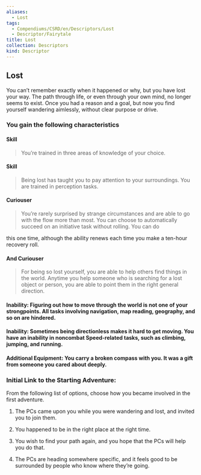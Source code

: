 ```yaml
---
aliases:
  - Lost
tags:
  - Compendiums/CSRD/en/Descriptors/Lost
  - Descriptor/Fairytale
title: Lost
collection: Descriptors
kind: Descriptor
---
```

## Lost    
You can’t remember exactly when it happened or why, but you have lost your way. The path through life, or even through your own mind, no longer seems to exist. Once you had a reason and a goal, but now you find yourself wandering aimlessly, without clear purpose or drive.  
### You gain the following characteristics  
#### Skill  
>You’re trained in three areas of knowledge of your choice.  
#### Skill  
>Being lost has taught you to pay attention to your surroundings. You are trained in perception tasks.  
#### Curiouser  
>You’re rarely surprised by strange circumstances and are able to go with the flow more than most. You can choose to automatically succeed on an initiative task without rolling. You can do  
this one time, although the ability renews each time you make a ten-hour recovery roll.  
#### And Curiouser  
>For being so lost yourself, you are able to help others find things in the world. Anytime you help someone who is searching for a lost object or person, you are able to point them in the right general direction.  
#### Inability: Figuring out how to move through the world is not one of your strongpoints. All tasks involving navigation, map reading, geography, and so on are hindered.  
#### Inability: Sometimes being directionless makes it hard to get moving. You have an inability in noncombat Speed-related tasks, such as climbing, jumping, and running.  
#### Additional Equipment: You carry a broken compass with you. It was a gift from someone you cared about deeply.  
### Initial Link to the Starting Adventure:  
From the following list of options, choose how you became involved in the first adventure.  
1. The PCs came upon you while you were wandering and lost, and invited you to join them.  
2. You happened to be in the right place at the right time.  
3. You wish to find your path again, and you hope that the PCs will help you do that.  
4. The PCs are heading somewhere specific, and it feels good to be surrounded by people who know where they’re going.   
  
  
  
  
